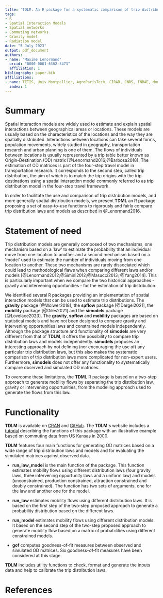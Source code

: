 ```yaml
---
title: 'TDLM: An R package for a systematic comparison of trip distribution laws and models'
tags:
- R
- Spatial Interaction Models
- Spatial networks
- Commuting networks
- Gravity model
- Radiation model
date: "5 July 2023"
output: pdf_document
authors:
- name: "Maxime Lenormand"
  orcid: "0000-0001-6362-3473"
  affiliation: 1
bibliography: paper.bib
affiliations:
- name: TETIS, Univ Montpellier, AgroParisTech, CIRAD, CNRS, INRAE, Montpellier, France
  index: 1
---
```


# Summary

Spatial interaction models are widely used to estimate and explain spatial
interactions between geographical areas or locations. These models are usually 
based on the characteristics of the locations and the way they are 
spatially distributed. Interactions between locations can take several forms, 
population movements, widely studied in geography, transportation research and 
urban planning is one of them. The flows of individuals between locations is 
usually represented by a trip table better known as Origin-Destination (OD) 
matrix [@Lenormand2016;@Barbosa2018]. The estimation of OD matrices is part of 
the four-step travel model in transportation research. It corresponds to the 
second step, called trip distribution, the aim of which is to match the trip 
origins with the trip destinations using a spatial interaction model 
commonly referred to as trip distribution model in the four-step travel 
framework. 

In order to facilitate the use and comparison of trip distribution models, and 
more generally spatial distribution models, we present **TDML** an R package 
proposing a set of easy-to-use functions to rigorously and fairly compare 
trip distribution laws and models as described in @Lenormand2016.

# Statement of need

Trip distribution models are generally composed of two mechanisms, one mechanism
based on a 'law' to estimate the probability that an individual move from one 
location to another and a second mechanism based on a 'model' used to estimate 
the number of individuals moving from one location to another. These two 
mechanisms are rarely dissociated which could lead to methodological flaws when 
comparing different laws and/or models [@Lenormand2012;@Simini2012;@Masucci2013;
@Yang2014]. This is particularly important when we compare the two historical
approaches - gravity and intervening opportunities - for the estimation of 
trip distribution. 

We identified several R packages providing an implementation of spatial 
interaction models that can be used to estimate trip distributions. 
The **gravity** package [@Wolwer2018], the **spflow** 
package [@Dargel2021], the **mobility** package [@Giles2021] and the **simodels** 
package [@Lovelace2023]. The **gravity**, **spflow** and **mobility** packages 
are based on statistical models and have not been designed to compare gravity 
and intervening opportunities laws and constrained models independently. 
Although the package structure and functionality of **simodels** are very 
different from that of **TDLM**, it offers the possibility to compare trip 
distribution laws and models independently. **simodels** proposes 
an interesting approach by not defining (nor encouraging the use of) any 
particular trip distribution laws, but this also makes the systematic comparison 
of trip distribution laws more complicated for non-expert users. Furthermore, 
**simodels** does not offer any functionality to systematically compare 
observed and simulated OD matrices.
 
To overcome these limitations, the **TDML** R package is based on a two-step 
approach to generate mobility flows by separating the trip distribution law, 
gravity or intervening opportunities, from the modeling approach used to 
generate the flows from this law. 

# Functionality

**TDLM** is available on [CRAN](https://cran.r-project.org/package=TDLM) and 
[GitHub](https://github.com/EpiVec/TDLM/). The **TDLM**'s website includes a [tutorial](https://epivec.github.io/TDLM/articles/TDLM.html) 
describing the functions of this package with an illustrative example based on 
commuting data from US Kansas in 2000.

**TDLM** features four main functions for generating OD matrices
based on a wide range of trip distribution laws and models and for evaluating
the simulated matrices against observed data. 

* **run_law_model** is the main function of the package. This function estimates
mobility flows using different distribution laws (four gravity laws, three 
intervening opportunity laws and a uniform law) and models (unconstrained, 
production constrained, attraction constrained and doubly constrained). The 
function has two sets of arguments, one for the law and another one for the 
model. 

* **run_law** estimates mobility flows using different distribution laws. It 
is based on the first step of the two-step proposed approach to generate a 
probability distribution based on the different laws.

* **run_model** estimates mobility flows using different distribution models. It
based on the second step of the two-step proposed approach to generate mobility 
flow based on a matrix of probabilities using different constrained models.

* **gof** computes goodness-of-fit measures between observed and simulated 
OD matrices. Six goodness-of-fit measures have been considered at this stage.

**TDLM** includes utility functions to check, format and generate the inputs 
data and help to calibrate the trip distribution laws. 

# References

